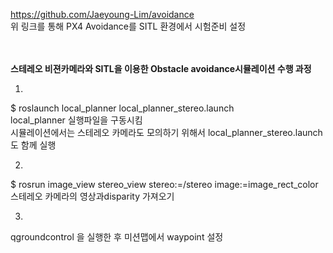 https://github.com/Jaeyoung-Lim/avoidance
<br>위 링크를 통해 PX4 Avoidance를 SITL 환경에서 시험준비 설정


<br>
<br><strong>스테레오 비젼카메라와 SITL을 이용한 Obstacle avoidance시뮬레이션 수행 과정</strong> <br>

 
 1.
 $ roslaunch local_planner local_planner_stereo.launch
 <br>local_planner 실행파일을 구동시킴 
 <br>시뮬레이션에서는 스테레오 카메라도 모의하기 위해서 local_planner_stereo.launch 도 함께 실행
 

2.
 $ rosrun image_view stereo_view stereo:=/stereo image:=image_rect_color
 <br>스테레오 카메라의 영상과disparity 가져오기
 
3.
 qgroundcontrol 을 실행한 후 미션맵에서 waypoint 설정
